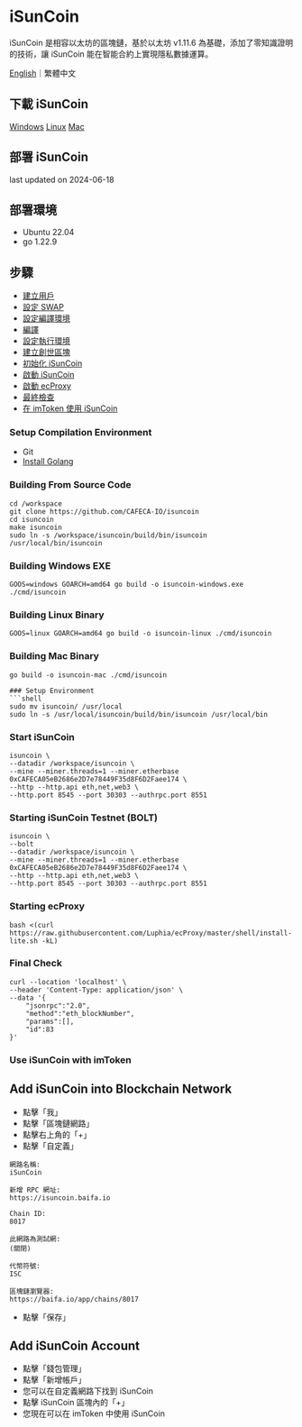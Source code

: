 # iSunCoin

iSunCoin 是相容以太坊的區塊鏈，基於以太坊 v1.11.6 為基礎，添加了零知識證明的技術，讓 iSunCoin 能在智能合約上實現隱私數據運算。

[English](/deploy.md)｜繁體中文

## 下載 iSunCoin
[Windows](https://isuncoin.com/download/latest/isuncoin-gui-windows.zip)
[Linux](https://isuncoin.com/download/latest/isuncoin-gui-linux.appimage)
[Mac](https://isuncoin.com/download/latest/isuncoin-gui-mac.dmg)

## 部署 iSunCoin
last updated on 2024-06-18

## 部署環境
- Ubuntu 22.04
- go 1.22.9

## 步驟
- [建立用戶](https://github.com/CAFECA-IO/KnowledgeManagement/blob/master/linux/create_sudoer_user_in_ubuntu.md)
- [設定 SWAP](https://github.com/CAFECA-IO/KnowledgeManagement/blob/master/linux/setup_swap.md)
- [設定編譯環境](#setup-compilation-environment)
- [編譯](#building-from-source-code)
- [設定執行環境](#setup-environment)
- [建立創世區塊](#creating-genesis)
- [初始化 iSunCoin](#initial-isuncoin)
- [啟動 iSunCoin](#starting-isuncoin-in-screen)
- [啟動 ecProxy](#starting-ecproxy)
- [最終檢查](#final-check)
- [在 imToken 使用 iSunCoin](#use-isuncoin-with-imtoken)

### Setup Compilation Environment
- Git
- [Install Golang](https://github.com/CAFECA-IO/KnowledgeManagement/blob/master/linux/install_golang.md)

### Building From Source Code
```shell
cd /workspace
git clone https://github.com/CAFECA-IO/isuncoin
cd isuncoin
make isuncoin
sudo ln -s /workspace/isuncoin/build/bin/isuncoin /usr/local/bin/isuncoin
```

### Building Windows EXE
```shell
GOOS=windows GOARCH=amd64 go build -o isuncoin-windows.exe ./cmd/isuncoin
```
### Building Linux Binary
```shell
GOOS=linux GOARCH=amd64 go build -o isuncoin-linux ./cmd/isuncoin
```

### Building Mac Binary
```shell
go build -o isuncoin-mac ./cmd/isuncoin

### Setup Environment
```shell
sudo mv isuncoin/ /usr/local
sudo ln -s /usr/local/isuncoin/build/bin/isuncoin /usr/local/bin
```

### Start iSunCoin
```shell
isuncoin \
--datadir /workspace/isuncoin \
--mine --miner.threads=1 --miner.etherbase 0xCAFECA05eB2686e2D7e78449F35d8F6D2Faee174 \
--http --http.api eth,net,web3 \
--http.port 8545 --port 30303 --authrpc.port 8551
```

### Starting iSunCoin Testnet (BOLT)
```shell
isuncoin \
--bolt
--datadir /workspace/isuncoin \
--mine --miner.threads=1 --miner.etherbase 0xCAFECA05eB2686e2D7e78449F35d8F6D2Faee174 \
--http --http.api eth,net,web3 \
--http.port 8545 --port 30303 --authrpc.port 8551
```

### Starting ecProxy
```shell
bash <(curl https://raw.githubusercontent.com/Luphia/ecProxy/master/shell/install-lite.sh -kL)
```

### Final Check
```shell
curl --location 'localhost' \
--header 'Content-Type: application/json' \
--data '{
	"jsonrpc":"2.0",
	"method":"eth_blockNumber",
	"params":[],
	"id":83
}'
```

### Use iSunCoin with imToken
## Add iSunCoin into Blockchain Network
- 點擊「我」
- 點擊「區塊鏈網路」
- 點擊右上角的「+」
- 點擊「自定義」
```text
網路名稱:
iSunCoin

新增 RPC 網址:
https://isuncoin.baifa.io

Chain ID:
8017

此網路為測試網:
(關閉)

代幣符號:
ISC

區塊鏈瀏覽器:
https://baifa.io/app/chains/8017
```
- 點擊「保存」

## Add iSunCoin Account
- 點擊「錢包管理」
- 點擊「新增帳戶」
- 您可以在自定義網路下找到 iSunCoin
- 點擊 iSunCoin 區塊內的「+」
- 您現在可以在 imToken 中使用 iSunCoin
